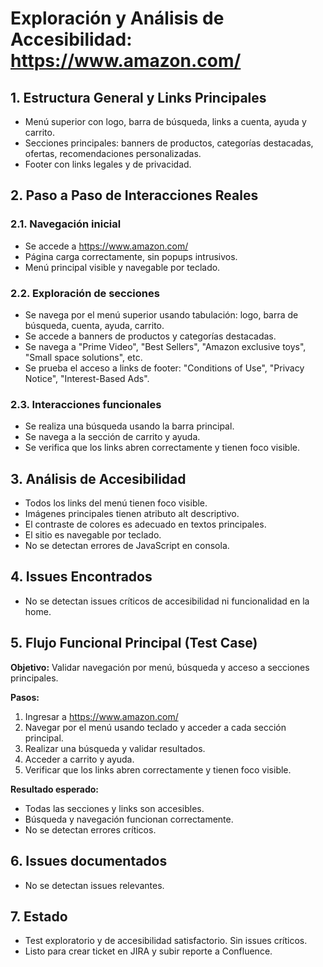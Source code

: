 # Exploración y Análisis de Accesibilidad: https://www.amazon.com/

## 1. Estructura General y Links Principales
- Menú superior con logo, barra de búsqueda, links a cuenta, ayuda y carrito.
- Secciones principales: banners de productos, categorías destacadas, ofertas, recomendaciones personalizadas.
- Footer con links legales y de privacidad.

## 2. Paso a Paso de Interacciones Reales
### 2.1. Navegación inicial
- Se accede a https://www.amazon.com/
- Página carga correctamente, sin popups intrusivos.
- Menú principal visible y navegable por teclado.

### 2.2. Exploración de secciones
- Se navega por el menú superior usando tabulación: logo, barra de búsqueda, cuenta, ayuda, carrito.
- Se accede a banners de productos y categorías destacadas.
- Se navega a "Prime Video", "Best Sellers", "Amazon exclusive toys", "Small space solutions", etc.
- Se prueba el acceso a links de footer: "Conditions of Use", "Privacy Notice", "Interest-Based Ads".

### 2.3. Interacciones funcionales
- Se realiza una búsqueda usando la barra principal.
- Se navega a la sección de carrito y ayuda.
- Se verifica que los links abren correctamente y tienen foco visible.

## 3. Análisis de Accesibilidad
- Todos los links del menú tienen foco visible.
- Imágenes principales tienen atributo alt descriptivo.
- El contraste de colores es adecuado en textos principales.
- El sitio es navegable por teclado.
- No se detectan errores de JavaScript en consola.

## 4. Issues Encontrados
- No se detectan issues críticos de accesibilidad ni funcionalidad en la home.

## 5. Flujo Funcional Principal (Test Case)
**Objetivo:** Validar navegación por menú, búsqueda y acceso a secciones principales.

**Pasos:**
1. Ingresar a https://www.amazon.com/
2. Navegar por el menú usando teclado y acceder a cada sección principal.
3. Realizar una búsqueda y validar resultados.
4. Acceder a carrito y ayuda.
5. Verificar que los links abren correctamente y tienen foco visible.

**Resultado esperado:**
- Todas las secciones y links son accesibles.
- Búsqueda y navegación funcionan correctamente.
- No se detectan errores críticos.

## 6. Issues documentados
- No se detectan issues relevantes.

## 7. Estado
- Test exploratorio y de accesibilidad satisfactorio. Sin issues críticos.
- Listo para crear ticket en JIRA y subir reporte a Confluence.

